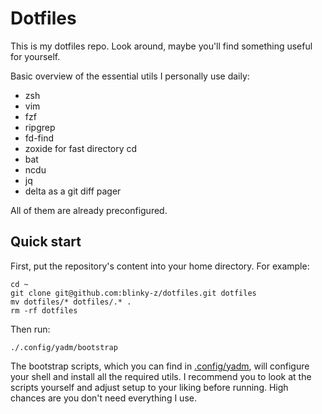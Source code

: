 # Dotfiles

This is my dotfiles repo.
Look around, maybe you'll find something useful for yourself.

Basic overview of the essential utils I personally use daily:
- zsh
- vim
- fzf
- ripgrep
- fd-find
- zoxide for fast directory cd
- bat
- ncdu
- jq
- delta as a git diff pager

All of them are already preconfigured.

## Quick start

First, put the repository's content into your home directory. For example:
```shell
cd ~
git clone git@github.com:blinky-z/dotfiles.git dotfiles
mv dotfiles/* dotfiles/.* .
rm -rf dotfiles
```

Then run:
```shell
./.config/yadm/bootstrap
```

The bootstrap scripts, which you can find in [.config/yadm](../.config/yadm), will configure your shell and install all the required utils. I recommend you to look at the scripts yourself and adjust setup to your liking before running. High chances are you don't need everything I use.

